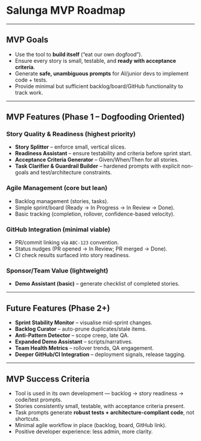 # Salunga MVP Roadmap

---

## MVP Goals

- Use the tool to **build itself** (“eat our own dogfood”).
- Ensure every story is small, testable, and **ready with acceptance criteria**.
- Generate **safe, unambiguous prompts** for AI/junior devs to implement code + tests.
- Provide minimal but sufficient backlog/board/GitHub functionality to track work.

---

## MVP Features (Phase 1 – Dogfooding Oriented)

### Story Quality & Readiness (highest priority)

- **Story Splitter** – enforce small, vertical slices.
- **Readiness Assistant** – ensure testability and criteria before sprint start.
- **Acceptance Criteria Generator** – Given/When/Then for all stories.
- **Task Clarifier & Guardrail Builder** – hardened prompts with explicit non-goals and test/architecture constraints.

### Agile Management (core but lean)

- Backlog management (stories, tasks).
- Simple sprint/board (Ready → In Progress → In Review → Done).
- Basic tracking (completion, rollover, confidence-based velocity).

### GitHub Integration (minimal viable)

- PR/commit linking via `ABC-123` convention.
- Status nudges (PR opened → In Review; PR merged → Done).
- CI check results surfaced into story readiness.

### Sponsor/Team Value (lightweight)

- **Demo Assistant (basic)** – generate checklist of completed stories.

---

## Future Features (Phase 2+)

- **Sprint Stability Monitor** – visualise mid-sprint changes.
- **Backlog Curator** – auto-prune duplicates/stale items.
- **Anti-Pattern Detector** – scope creep, late QA.
- **Expanded Demo Assistant** – scripts/narratives.
- **Team Health Metrics** – rollover trends, QA engagement.
- **Deeper GitHub/CI Integration** – deployment signals, release tagging.

---

## MVP Success Criteria

- Tool is used in its own development — backlog → story readiness → code/test prompts.
- Stories consistently small, testable, with acceptance criteria present.
- Task prompts generate **robust tests + architecture-compliant code**, not shortcuts.
- Minimal agile workflow in place (backlog, board, GitHub link).
- Positive developer experience: less admin, more clarity.
